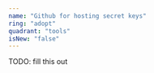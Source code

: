 ```yaml
---
name: "Github for hosting secret keys"
ring: "adopt"
quadrant: "tools"
isNew: "false"
---
```


TODO: fill this out
